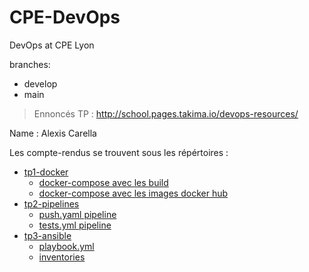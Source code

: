 # CPE-DevOps
DevOps at CPE Lyon

branches:
- develop
- main

> Ennoncés TP : http://school.pages.takima.io/devops-resources/

Name : Alexis Carella

Les compte-rendus se trouvent sous les répértoires :
- [tp1-docker](tp1-docker/README.md)
  - [docker-compose avec les build](tp1-docker/docker-compose.yml)
  - [docker-compose avec les images docker hub](tp1-docker/docker-compose-gh.yml)
- [tp2-pipelines](tp2-pipelines/README.md)
  - [push.yaml pipeline](/home/alexis/school/CPE-DevOps/.github/workflows/push.yml)
  - [tests.yml pipeline](/home/alexis/school/CPE-DevOps/.github/workflows/tests.yml)
- [tp3-ansible](tp3-ansible/README.md)
  - [playbook.yml](tp3-ansible/playbook.yml)
  - [inventories](tp3-ansible/setup.yml)
